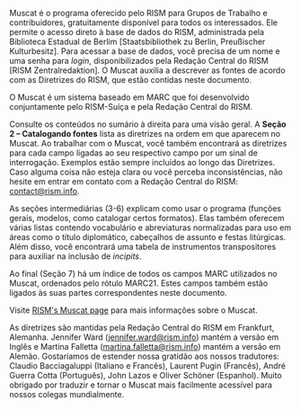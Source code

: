 Muscat é o programa oferecido pelo RISM para Grupos de Trabalho e contribuidores, gratuitamente disponível para todos os interessados. Ele permite o acesso direto à base de dados do RISM, administrada pela Biblioteca Estadual de Berlim [Staatsbibliothek zu Berlin, Preußischer Kulturbesitz]. Para acessar a base de dados, você precisa de um nome e uma senha para _login_, disponibilizados pela Redação Central do RISM [RISM Zentralredaktion]. O Muscat auxilia a descrever as fontes de acordo com as Diretrizes do RISM, que estão contidas neste documento.

O Muscat é um sistema baseado em MARC que foi desenvolvido conjuntamente pelo RISM-Suíça e pela Redação Central do RISM.

Consulte os conteúdos no sumário à direita para uma visão geral. A **Seção**  **2 – Catalogando fontes** lista as diretrizes na ordem em que aparecem no Muscat. Ao trabalhar com o Muscat, você também encontrará as diretrizes para cada campo ligadas ao seu respectivo campo por um sinal de interrogação. Exemplos estão sempre incluídos ao longo das Diretrizes. Caso alguma coisa não esteja clara ou você perceba inconsistências, não hesite em entrar em contato com a Redação Central do RISM: contact@rism.info.

As seções intermediárias (3-6) explicam como usar o programa (funções gerais, modelos, como catalogar certos formatos). Elas também oferecem várias listas contendo vocabulário e abreviaturas normalizadas para uso em áreas como o título diplomático, cabeçalhos de assunto e festas litúrgicas. Além disso, você encontrará uma tabela de instrumentos transpositores para auxiliar na inclusão de _incipits_.

Ao final (Seção 7) há um índice de todos os campos MARC utilizados no Muscat, ordenados pelo rótulo MARC21. Estes campos também estão ligados às suas partes correspondentes neste documento.

Visite [RISM's Muscat page](http://www.rism.info/en/community/muscat.html) para mais informações sobre o Muscat.

As diretrizes são mantidas pela Redação Central do RISM em Frankfurt, Alemanha. Jennifer Ward (jennifer.ward@rism.info) mantém a versão em Inglês e Martina Falletta (martina.falletta@rism.info) mantém a versão em Alemão. Gostaríamos de estender nossa gratidão aos nossos tradutores: Claudio Bacciagaluppi (Italiano e Francês), Laurent Pugin (Francês), André Guerra Cotta (Português), John Lazos e Oliver Schöner (Espanhol). Muito obrigado por traduzir e tornar o Muscat mais facilmente acessível para nossos colegas mundialmente.